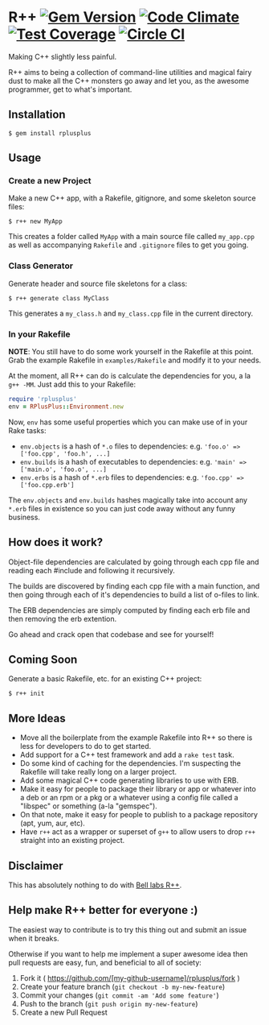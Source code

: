 # R++ [![Gem Version](https://badge.fury.io/rb/rplusplus.svg)](http://badge.fury.io/rb/rplusplus) [![Code Climate](https://codeclimate.com/github/jellymann/rplusplus/badges/gpa.svg)](https://codeclimate.com/github/jellymann/rplusplus) [![Test Coverage](https://codeclimate.com/github/jellymann/rplusplus/badges/coverage.svg)](https://codeclimate.com/github/jellymann/rplusplus/coverage) [![Circle CI](https://circleci.com/gh/jellymann/rplusplus.svg?style=svg)](https://circleci.com/gh/jellymann/rplusplus)

Making C++ slightly less painful.

R++ aims to being a collection of command-line utilities and magical fairy dust to make all the C++ monsters go away and let you, as the awesome programmer, get to what's important.

## Installation

```
$ gem install rplusplus
```

## Usage

### Create a new Project

Make a new C++ app, with a Rakefile, gitignore, and some skeleton source files:

```
$ r++ new MyApp
```

This creates a folder called `MyApp` with a main source file called `my_app.cpp` as well as accompanying `Rakefile` and `.gitignore` files to get you going.

### Class Generator

Generate header and source file skeletons for a class:

```
$ r++ generate class MyClass
```

This generates a `my_class.h` and `my_class.cpp` file in the current directory.

### In your Rakefile

**NOTE**: You still have to do some work yourself in the Rakefile at this point. Grab the example Rakefile in `examples/Rakefile` and modify it to your needs.

At the moment, all R++ can do is calculate the dependencies for you, a la `g++ -MM`. Just add this to your Rakefile:

```ruby
require 'rplusplus'
env = RPlusPlus::Environment.new
```

Now, `env` has some useful properties which you can make use of in your Rake tasks:

  * `env.objects` is a hash of `*.o` files to dependencies: e.g.
    `'foo.o' => ['foo.cpp', 'foo.h', ...]`
  * `env.builds` is a hash of executables to dependencies: e.g.
    `'main' => ['main.o', 'foo.o', ...]`
  * `env.erbs` is a hash of `*.erb` files to dependencies: e.g.
    `'foo.cpp' => ['foo.cpp.erb']`

The `env.objects` and `env.builds` hashes magically take into account any `*.erb` files in existence so you can just code away without any funny business.

## How does it work?

Object-file dependencies are calculated by going through each cpp file and reading each #include and following it recursively.

The builds are discovered by finding each cpp file with a main function, and then going through each of it's dependencies to build a list of o-files to link.

The ERB dependencies are simply computed by finding each erb file and then removing the erb extention.

Go ahead and crack open that codebase and see for yourself!

## Coming Soon

Generate a basic Rakefile, etc. for an existing C++ project:

```
$ r++ init
```

## More Ideas

  * Move all the boilerplate from the example Rakefile into R++ so there is less for developers to do to get started.
  * Add support for a C++ test framework and add a `rake test` task.
  * Do some kind of caching for the dependencies. I'm suspecting the Rakefile will take really long on a larger project.
  * Add some magical C++ code generating libraries to use with ERB.
  * Make it easy for people to package their library or app or whatever into a deb or an rpm or a pkg or a whatever using a config file called a "libspec" or something (a-la "gemspec").
  * On that note, make it easy for people to publish to a package repository (apt, yum, aur, etc).
  * Have `r++` act as a wrapper or superset of `g++` to allow users to drop `r++` straight into an existing project.

## Disclaimer

This has absolutely nothing to do with [Bell labs R++](http://ect.bell-labs.com/who/pfps/rpp/index.html).

## Help make R++ better for everyone :)

The easiest way to contribute is to try this thing out and submit an issue when it breaks.

Otherwise if you want to help me implement a super awesome idea then pull requests are easy, fun, and beneficial to all of society:

1. Fork it ( https://github.com/[my-github-username]/rplusplus/fork )
2. Create your feature branch (`git checkout -b my-new-feature`)
3. Commit your changes (`git commit -am 'Add some feature'`)
4. Push to the branch (`git push origin my-new-feature`)
5. Create a new Pull Request
